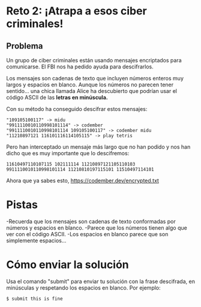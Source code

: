 # Reto 2: ¡Atrapa a esos ciber criminales!

## Problema

Un grupo de ciber criminales están usando mensajes encriptados para comunicarse. El FBI nos ha pedido ayuda para descifrarlos.

Los mensajes son cadenas de texto que incluyen números enteros muy largos y espacios en blanco. Aunque los números no parecen tener sentido... una chica llamada Alice ha descubierto que podrían usar el código ASCII de las **letras en minúscula.**

Con su método ha conseguido descifrar estos mensajes:
```
"109105100117" -> midu
"9911110010110998101114" -> codember
"9911110010110998101114 109105100117" -> codember midu
"11210897121 116101116114105115" -> play tetris
```
Pero han interceptado un mensaje más largo que no han podido y nos han dicho que es muy importante que lo descifremos:

```
11610497110107115 102111114 11210897121105110103 9911110010110998101114 11210810197115101 11510497114101
```

Ahora que ya sabes esto, https://codember.dev/encrypted.txt

# Pistas
-Recuerda que los mensajes son cadenas de texto conformadas por números y espacios en blanco.
-Parece que los números tienen algo que ver con el código ASCII.
-Los espacios en blanco parece que son simplemente espacios...

# Cómo enviar la solución
Usa el comando "submit" para enviar tu solución con la frase descifrada, en minúsculas y respetando los espacios en blanco. Por ejemplo:

```
$ submit this is fine
```